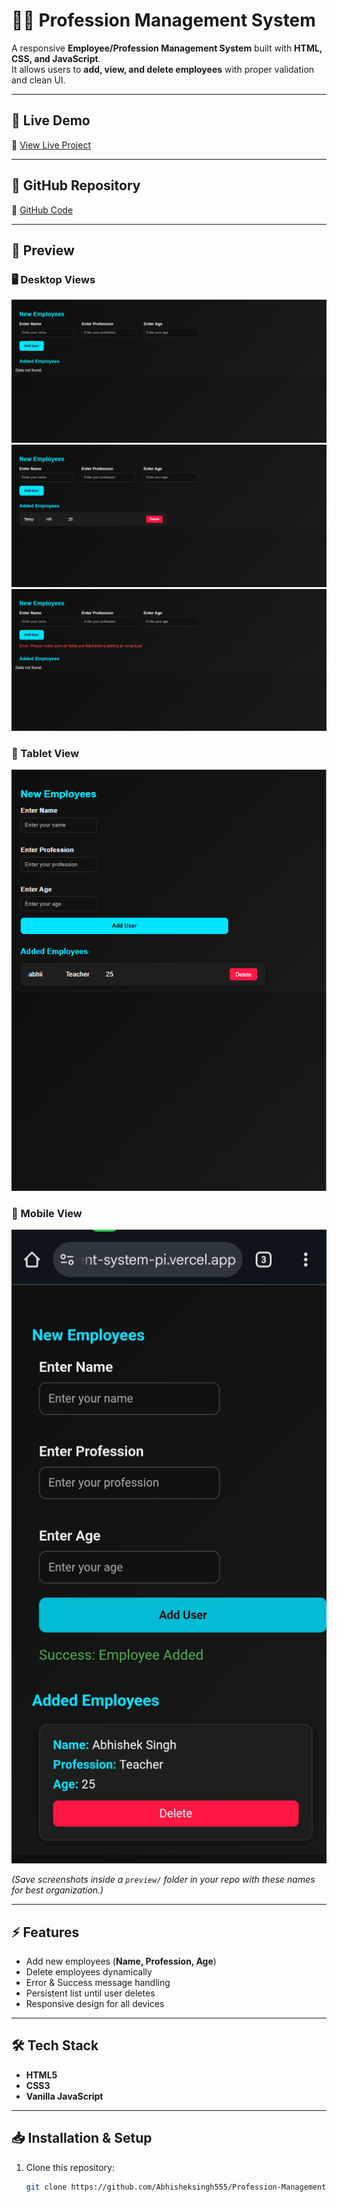 # 👨‍💼 Profession Management System

A responsive **Employee/Profession Management System** built with **HTML, CSS, and JavaScript**.  
It allows users to **add, view, and delete employees** with proper validation and clean UI.  

---

## 🚀 Live Demo
🔗 [View Live Project](https://profession-management-system-pi.vercel.app/)

---

## 📂 GitHub Repository
🔗 [GitHub Code](https://github.com/Abhisheksingh555/Profession-Management-System)

---

## 📸 Preview

### 🖥️ Desktop Views
![Desktop Preview 1](https://github.com/Abhisheksingh555/Profession-Management-System/blob/main/assets/preview-1.png)  
![Desktop Preview 2](https://github.com/Abhisheksingh555/Profession-Management-System/blob/main/assets/preview-2.png)  
![Desktop Preview 3](https://github.com/Abhisheksingh555/Profession-Management-System/blob/main/assets/preview-3.png)  

### 📱 Tablet View
![Tablet Preview](https://github.com/Abhisheksingh555/Profession-Management-System/blob/main/assets/preview-5.png)  

### 📱 Mobile View
![Mobile Preview](https://github.com/Abhisheksingh555/Profession-Management-System/blob/main/assets/preview-4.jpg)  

*(Save screenshots inside a `preview/` folder in your repo with these names for best organization.)*

---

## ⚡ Features
- Add new employees (**Name, Profession, Age**)  
- Delete employees dynamically  
- Error & Success message handling  
- Persistent list until user deletes  
- Responsive design for all devices  

---

## 🛠️ Tech Stack
- **HTML5**  
- **CSS3**  
- **Vanilla JavaScript**  

---

## 📥 Installation & Setup
1. Clone this repository:
   ```bash
   git clone https://github.com/Abhisheksingh555/Profession-Management-System.git
